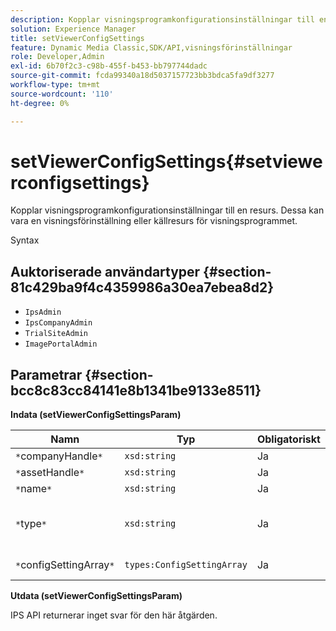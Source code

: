 ```yaml
---
description: Kopplar visningsprogramkonfigurationsinställningar till en resurs. Dessa kan vara en visningsförinställning eller källresurs för visningsprogrammet.
solution: Experience Manager
title: setViewerConfigSettings
feature: Dynamic Media Classic,SDK/API,visningsförinställningar
role: Developer,Admin
exl-id: 6b70f2c3-c98b-455f-b453-bb797744dadc
source-git-commit: fcda99340a18d5037157723bb3bdca5fa9df3277
workflow-type: tm+mt
source-wordcount: '110'
ht-degree: 0%

---
```


# setViewerConfigSettings{#setviewerconfigsettings}

Kopplar visningsprogramkonfigurationsinställningar till en resurs. Dessa kan vara en visningsförinställning eller källresurs för visningsprogrammet.

Syntax

## Auktoriserade användartyper {#section-81c429ba9f4c4359986a30ea7ebea8d2}

* `IpsAdmin`
* `IpsCompanyAdmin`
* `TrialSiteAdmin`
* `ImagePortalAdmin`

## Parametrar {#section-bcc8c83cc84141e8b1341be9133e8511}

**Indata (setViewerConfigSettingsParam)**

| Namn | Typ | Obligatoriskt | Beskrivning |
|---|---|---|---|
| `*`companyHandle`*` | `xsd:string` | Ja | Handla till företaget. |
| `*`assetHandle`*` | `xsd:string` | Ja | Resurshandtag. |
| `*`name`*` | `xsd:string` | Ja | Resursnamn. |
| `*`type`*` | `xsd:string` | Ja | Den typ av resurs som du vill använda visningsprogramkonfigurationen på. |
| `*`configSettingArray`*` | `types:ConfigSettingArray` | Ja | Arrayen `ConfigSettings` som används för resursen. |

**Utdata (setViewerConfigSettingsParam)**

IPS API returnerar inget svar för den här åtgärden.

